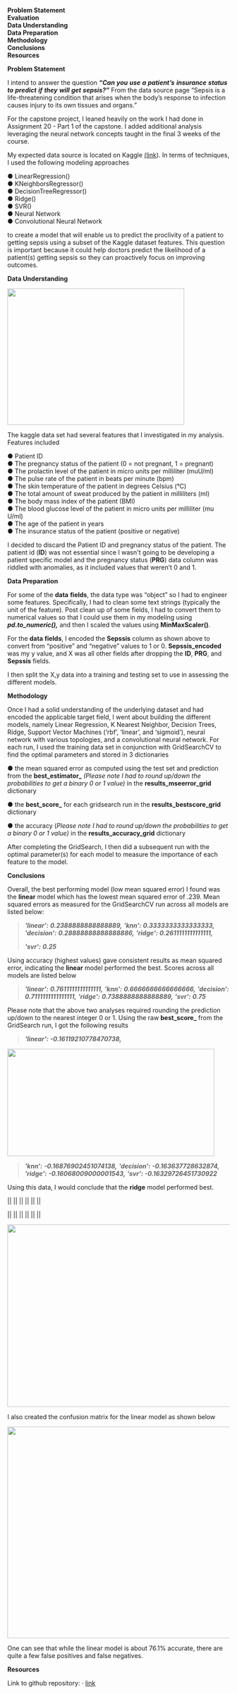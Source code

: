 **Problem Statement**<br> 
**Evaluation**<br>
**Data Understanding**<br> 
**Data Preparation**<br> 
**Methodology**<br>
**Conclusions**<br>
**Resources**<br>

**Problem Statement**

I intend to answer the question ***“Can*** ***you*** ***use*** ***a***
***patient’s*** ***insurance*** ***status*** ***to*** ***predict***
***if*** ***they*** ***will*** ***get*** ***sepsis?”*** From the data
source page “Sepsis is a life-threatening condition that arises when the
body’s response to infection causes injury to its own tissues and
organs.”

For the capstone project, I leaned heavily on the work I had done in 
Assignment 20 - Part 1 of the capstone.  I added additional analysis 
leveraging the neural network concepts taught in the final 3 weeks of 
the course.

My expected data source is located on Kaggle
[(<u>link</u>](https://www.kaggle.com/datasets/allanwandia/sepsis)). In
terms of techniques, I used the following modeling approaches

● LinearRegression()<br>
● KNeighborsRegressor()<br>
● DecisionTreeRegressor()<br>
● Ridge()<br>
● SVR()<br>
● Neural Network<br>
● Convolutional Neural Network<br>

to create a model that will enable us to predict the proclivity of a
patient to getting sepsis using a subset of the Kaggle dataset features.
This question is important because it could help doctors predict the
likelihood of a patient(s) getting sepsis so they can proactively focus
on improving outcomes.

**Data Understanding**

<img src="./data_info.png"
style="width:4.17708in;height:3.21875in" />

The kaggle data set had several features that I investigated in my
analysis. Features included

● Patient ID<br>
● The pregnancy status of the patient (0 = not pregnant, 1 = pregnant)<br>
● The prolactin level of the patient in micro units per milliliter (muU/ml)<br>
● The pulse rate of the patient in beats per minute (bpm)<br>
● The skin temperature of the patient in degrees Celsius (°C)<br>
● The total amount of sweat produced by the patient in milliliters (ml)<br>
● The body mass index of the patient (BMI)<br>
● The blood glucose level of the patient in micro units per milliliter (mu U/ml)<br>
● The age of the patient in years<br>
● The insurance status of the patient (positive or negative)<br>

I decided to discard the Patient ID and pregnancy status of the patient.
The patient id (**ID**) was not essential since I wasn't going to be
developing a patient specific model and the pregnancy status (**PRG**)
data column was riddled with anomalies, as it included values that
weren’t 0 and 1.

**Data Preparation**

For some of the **data** **fields**, the data type was “object” so I had
to engineer some features. Specifically, I had to clean some text
strings (typically the unit of the feature). Post clean up of some
fields, I had to convert them to numerical values so that I could use
them in my modeling using ***pd.to_numeric(),*** and then I scaled the
values using **MinMaxScaler()**.

For the **data** **fields**, I encoded the **Sepssis** column as shown
above to convert from “positive” and “negative” values to 1 or 0.
**Sepssis_encoded** was my y value, and X was all other fields after
dropping the **ID**, **PRG**, and **Sepssis** fields.

I then split the X,y data into a training and testing set to use in
assessing the different models.

**Methodology**

Once I had a solid understanding of the underlying dataset and had
encoded the applicable target field, I went about building the different
models, namely Linear Regression, K Nearest Neighbor, Decision Trees,
Ridge, Support Vector Machines (‘rbf’, ‘linear’, and ‘sigmoid’), neural 
network with various topologies, and a convolutional neural network. For
each run, I used the training data set in conjunction with GridSearchCV
to find the optimal parameters and stored in 3 dictionaries

● the mean squared error as computed using the test set and prediction
from the **best_estimator\_** *(Please* *note* *I* *had* *to* *round*
*up/down* *the* *probabilities* *to* *get* *a* *binary* *0* *or* *1*
*value)* in the **results_mseerror_grid** dictionary<br>

● the **best_score\_** for each gridsearch run in the 
**results_bestscore_grid** dictionary<br>

● the accuracy (*Please* *note* *I* *had* *to* *round* *up/down* *the*
*probabilities* *to* *get* *a* *binary* *0* *or* *1* *value)* in the
**results_accuracy_grid** dictionary<br>

After completing the GridSearch, I then did a subsequent run with the
optimal parameter(s) for each model to measure the importance of each
feature to the model.

**Conclusions**

Overall, the best performing model (low mean squared error) I found was
the **linear** model which has the lowest mean squared error of .239.
Mean squared errors as measured for the GridSearchCV run across all
models are listed below:

> ***'linear':*** ***0.2388888888888889,*** ***'knn':***
> ***0.3333333333333333,*** ***'decision':*** ***0.28888888888888886,***
> ***'ridge':*** ***0.2611111111111111,***
>
> ***'svr':*** ***0.25***

Using accuracy (highest values) gave consistent results as mean squared
error, indicating the **linear** model performed the best. Scores across
all models are listed below

> ***'linear':*** ***0.7611111111111111,*** ***'knn':***
> ***0.6666666666666666,*** ***'decision':*** ***0.7111111111111111,***
> ***'ridge':*** ***0.7388888888888889,*** ***'svr':*** ***0.75***

Please note that the above two analyses required rounding the prediction
up/down to the nearest integer 0 or 1. Using the raw **best_score\_**
from the GridSearch run, I got the following results

> ***'linear':*** ***-0.16119210778470738,***

<img src="./coef_lin_reg.png"
style="width:4.88542in;height:2.53125in" />

> ***'knn':*** ***-0.16876902451074138,*** ***'decision':***
> ***-0.163637728632874,*** ***'ridge':*** ***-0.16068009000001543,***
> ***'svr':*** ***-0.16329726451730922***

Using this data, I would conclude that the **ridge** model performed
best.

||
||
||
||
||
||

||
||
||
||
||
||

<img src="./feat_importance.png" style="width:6.5in;height:4.30208in" />

I also created the confusion matrix for the linear model as shown below

<img src="./conf_matrix.png" style="width:6.5in;height:4.98958in" />

One can see that while the linear model is about 76.1% accurate, there
are quite a few false positives and false negatives.

**Resources**

Link to github repository: ·
[<u>link</u>](https://github.com/kenmotoyama/Assignment20)
